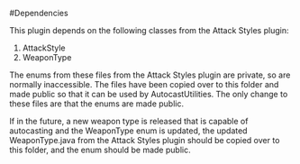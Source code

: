 #Dependencies

This plugin depends on the following classes from the Attack Styles plugin:
1. AttackStyle
2. WeaponType

The enums from these files from the Attack Styles plugin are private, so are normally inaccessible. The files have been
copied over to this folder and made public so that it can be used by AutocastUtilities. 
The only change to these files are that the enums are made public. 

If in the future, a new weapon type is released that is capable of autocasting and the WeaponType
enum is updated, the updated WeaponType.java from the Attack Styles plugin should be copied
over to this folder, and the enum should be made public.
